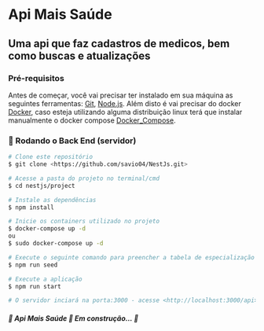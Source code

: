 # Api Mais Saúde
## Uma api que faz cadastros de medicos, bem como buscas e atualizações
### Pré-requisitos

Antes de começar, você vai precisar ter instalado em sua máquina as seguintes ferramentas:
[Git](https://git-scm.com), [Node.js](https://nodejs.org/en/). 
Além disto é vai precisar do docker [Docker](https://www.docker.com/get-started), caso esteja utilizando alguma distribuição linux terá que instalar manualmente o docker compose [Docker_Compose](https://docs.docker.com/compose/install/).

### 🎲 Rodando o Back End (servidor)

```bash
# Clone este repositório
$ git clone <https://github.com/savio04/NestJs.git>

# Acesse a pasta do projeto no terminal/cmd
$ cd nestjs/project

# Instale as dependências
$ npm install

# Inicie os containers utilizado no projeto
$ docker-compose up -d
ou
$ sudo docker-compose up -d

# Execute o seguinte comando para preencher a tabela de especialização dos médicos
$ npm run seed

# Execute a aplicação
$ npm run start

# O servidor inciará na porta:3000 - acesse <http://localhost:3000/api> para testar a api


```
##### 🚧  Api Mais Saúde 🚀 Em construção...  🚧
